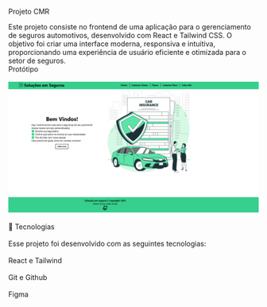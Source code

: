 Projeto CMR

Este projeto consiste no frontend de uma aplicação para o gerenciamento de seguros automotivos, desenvolvido com React e Tailwind CSS. O objetivo foi criar uma interface moderna, responsiva e intuitiva, proporcionando uma experiência de usuário eficiente e otimizada para o setor de seguros.
<br>
Protótipo
<br>
<br>
<img src="./src/assets/prototipo.png"></a>
<br>
<br>
🚀 Tecnologias
<br>
<br>
Esse projeto foi desenvolvido com as seguintes tecnologias:
<br>
<br>
React e Tailwind
<br>
<br>
Git e Github
<br>
<br>
Figma
<br>
<br>
